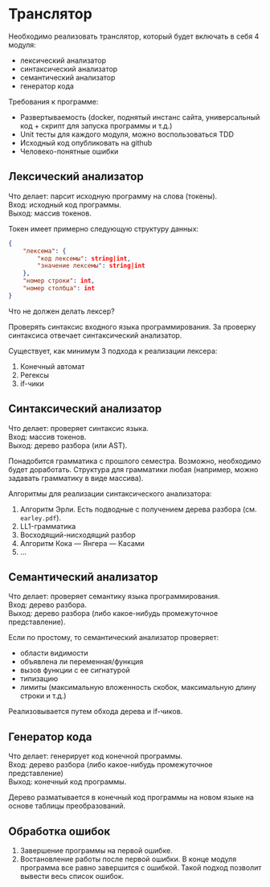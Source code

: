 # Транслятор

Необходимо реализовать транслятор, который будет включать в себя 4 модуля:

- лексический анализатор
- синтаксический анализатор
- семантический анализатор
- генератор кода

Требования к программе:

- Развертываемость (docker, поднятый инстанс сайта, универсальный код + скрипт для запуска программы и т.д.)
- Unit тесты для каждого модуля, можно воспользоваться TDD
- Исходный код опубликовать на github
- Человеко-понятные ошибки

## Лексический анализатор

Что делает: парсит исходную программу на слова (токены).\
Вход: исходный код программы.\
Выход: массив токенов.

Токен имеет примерно следующую структуру данных:

```json
{
    "лексема": {
        "код лексемы": string|int,
        "значение лексемы": string|int
    },
    "номер строки": int,
    "номер столбца": int
}
```

Что не должен делать лексер?

Проверять синтаксис входного языка программирования. За проверку синтаксиса отвечает синтаксический анализатор.

Существует, как минимум 3 подхода к реализации лексера:

1) Конечный автомат
2) Регексы
3) if-чики

## Синтаксический анализатор

Что делает: проверяет синтаксис языка.\
Вход: массив токенов.\
Выход: дерево разбора (или AST).

Понадобится грамматика с прошлого семестра. Возможно, необходимо будет доработать.
Структура для грамматики любая (например, можно задавать грамматику в виде массива).

Алгоритмы для реализации синтаксического анализатора:

1) Алгоритм Эрли. Есть подводные с получением дерева разбора (см. `earley.pdf`).
2) LL1-грамматика
3) Восходящий-нисходящий разбор
4) Алгоритм Кока — Янгера — Касами
5) ...

## Семантический анализатор

Что делает: проверяет семантику языка программирования.\
Вход: дерево разбора.\
Выход: дерево разбора (либо какое-нибудь промежуточное представление).

Если по простому, то семантический анализатор проверяет:

- области видимости
- объявлена ли переменная/функция
- вызов функции с ее сигнатурой
- типизацию
- лимиты (максимальную вложенность скобок, максимальную длину строки и т.д.)

Реализовывается путем обхода дерева и if-чиков.

## Генератор кода

Что делает: генерирует код конечной программы.\
Вход: дерево разбора (либо какое-нибудь промежуточное представление)\
Выход: конечный код программы.

Дерево разматывается в конечный код программы на новом языке на основе таблицы преобразований.

## Обработка ошибок

1) Завершение программы на первой ошибке.
2) Востановление работы после первой ошибки. В конце модуля программа все равно завершится с ошибкой. Такой подход позволит вывести весь список ошибок.

